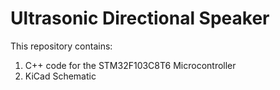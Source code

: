 # Ultrasonic Directional Speaker

This repository contains:

1. C++ code for the STM32F103C8T6 Microcontroller
2. KiCad Schematic

